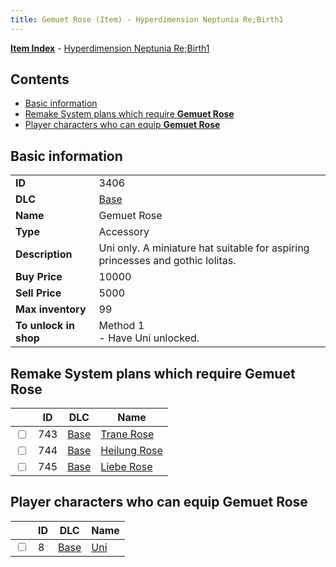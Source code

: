 ```yaml
---
title: Gemuet Rose (Item) - Hyperdimension Neptunia Re;Birth1
---
```


[**Item Index**](/neptunia/rb1/item/index.html) - [Hyperdimension Neptunia Re;Birth1](/neptunia/rb1)

## Contents

- [Basic information](#basic-information)
- [Remake System plans which require **Gemuet Rose**](#remake-system-plans-which-require-gemuet-rose)
- [Player characters who can equip **Gemuet Rose**](#player-characters-who-can-equip-gemuet-rose)

## Basic information

|   |   |
| -- | -- |
| **ID** | 3406 |
| **DLC** | [Base](/neptunia/rb1/dlc/1-base.html) |
| **Name** | Gemuet Rose |
| **Type** | Accessory |
| **Description** | Uni only. A miniature hat suitable for aspiring princesses and gothic lolitas. |
| **Buy Price** | 10000 |
| **Sell Price** | 5000 |
| **Max inventory** | 99 |
| **To unlock in shop** | Method 1<br />- Have Uni unlocked. |


## Remake System plans which require **Gemuet Rose**

|    | ID | DLC | Name |
| -- | -- | --- | ---- |
| <input type="checkbox" id="rb1-quest-1-743" class="trackbox" /> | 743 | [Base](/neptunia/rb1/dlc/1-base.html) | [Trane Rose](/neptunia/rb1/quest/1-743-trane-rose.html) |
| <input type="checkbox" id="rb1-quest-1-744" class="trackbox" /> | 744 | [Base](/neptunia/rb1/dlc/1-base.html) | [Heilung Rose](/neptunia/rb1/quest/1-744-heilung-rose.html) |
| <input type="checkbox" id="rb1-quest-1-745" class="trackbox" /> | 745 | [Base](/neptunia/rb1/dlc/1-base.html) | [Liebe Rose](/neptunia/rb1/quest/1-745-liebe-rose.html) |


## Player characters who can equip **Gemuet Rose**

|    | ID | DLC | Name |
| -- | -- | --- | ---- |
| <input type="checkbox" id="rb1-player-1-8" class="trackbox" /> | 8 | [Base](/neptunia/rb1/dlc/1-base.html) | [Uni](/neptunia/rb1/player/1-8-uni.html) |
